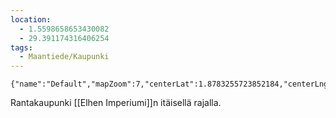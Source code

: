 ```yaml
---
location:
  - 1.5598658653430082
  - 29.391174316406254
tags:
  - Maantiede/Kaupunki
---
```

```mapview
{"name":"Default","mapZoom":7,"centerLat":1.8783255723852184,"centerLng":27.344970703125004,"query":"","chosenMapSource":1}
```
Rantakaupunki [[Elhen Imperiumi]]n itäisellä rajalla.
